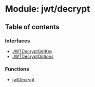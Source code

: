 # Module: jwt/decrypt

## Table of contents

### Interfaces

- [JWTDecryptGetKey](../interfaces/jwt_decrypt.JWTDecryptGetKey.md)
- [JWTDecryptOptions](../interfaces/jwt_decrypt.JWTDecryptOptions.md)

### Functions

- [jwtDecrypt](../functions/jwt_decrypt.jwtDecrypt.md)
